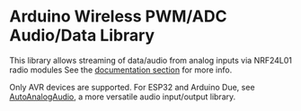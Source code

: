 # Arduino Wireless PWM/ADC Audio/Data Library

This library allows streaming of data/audio from analog inputs via NRF24L01 radio modules
See the [documentation section](http://nRF24.github.io/RF24Audio) for more info.

Only AVR devices are supported. For ESP32 and Arduino Due, see [AutoAnalogAudio](https://github.com/TMRh20/AutoAnalogAudio), a more
versatile audio input/output library.


